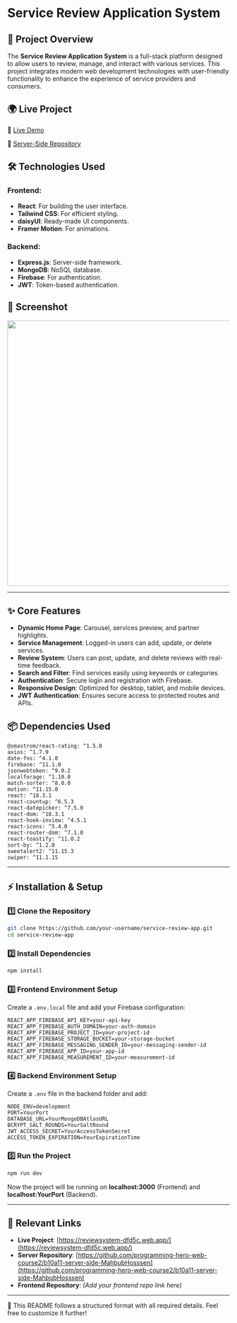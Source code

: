# Service Review Application System

## 📝 Project Overview
The **Service Review Application System** is a full-stack platform designed to allow users to review, manage, and interact with various services. This project integrates modern web development technologies with user-friendly functionality to enhance the experience of service providers and consumers.

## 🌍 Live Project
🔗 [Live Demo](https://reviewsystem-dfd5c.web.app/)

🔗 [Server-Side Repository](https://github.com/programming-hero-web-course2/b10a11-server-side-MahbubHosssen)

## 🛠 Technologies Used
### Frontend:
- **React**: For building the user interface.
- **Tailwind CSS**: For efficient styling.
- **daisyUI**: Ready-made UI components.
- **Framer Motion**: For animations.

### Backend:
- **Express.js**: Server-side framework.
- **MongoDB**: NoSQL database.
- **Firebase**: For authentication.
- **JWT**: Token-based authentication.

## 📸 Screenshot
<img src="https://i.ibb.co/GfqgzwSN/review-System.png" width="600">

---

## ✨ Core Features
- **Dynamic Home Page**: Carousel, services preview, and partner highlights.
- **Service Management**: Logged-in users can add, update, or delete services.
- **Review System**: Users can post, update, and delete reviews with real-time feedback.
- **Search and Filter**: Find services easily using keywords or categories.
- **Authentication**: Secure login and registration with Firebase.
- **Responsive Design**: Optimized for desktop, tablet, and mobile devices.
- **JWT Authentication**: Ensures secure access to protected routes and APIs.

## 📦 Dependencies Used
```
@smastrom/react-rating: ^1.5.0
axios: ^1.7.9
date-fns: ^4.1.0
firebase: ^11.1.0
jsonwebtoken: ^9.0.2
localforage: ^1.10.0
match-sorter: ^8.0.0
motion: ^11.15.0
react: ^18.3.1
react-countup: ^6.5.3
react-datepicker: ^7.5.0
react-dom: ^18.3.1
react-hook-inview: ^4.5.1
react-icons: ^5.4.0
react-router-dom: ^7.1.0
react-toastify: ^11.0.2
sort-by: ^1.2.0
sweetalert2: ^11.15.3
swiper: ^11.1.15
```

---

## ⚡ Installation & Setup
### 1️⃣ Clone the Repository
```bash
git clone https://github.com/your-username/service-review-app.git
cd service-review-app
```

### 2️⃣ Install Dependencies
```bash
npm install
```

### 3️⃣ Frontend Environment Setup
Create a `.env.local` file and add your Firebase configuration:
```env
REACT_APP_FIREBASE_API_KEY=your-api-key
REACT_APP_FIREBASE_AUTH_DOMAIN=your-auth-domain
REACT_APP_FIREBASE_PROJECT_ID=your-project-id
REACT_APP_FIREBASE_STORAGE_BUCKET=your-storage-bucket
REACT_APP_FIREBASE_MESSAGING_SENDER_ID=your-messaging-sender-id
REACT_APP_FIREBASE_APP_ID=your-app-id
REACT_APP_FIREBASE_MEASUREMENT_ID=your-measurement-id
```

### 4️⃣ Backend Environment Setup
Create a `.env` file in the backend folder and add:
```env
NODE_ENV=development
PORT=YourPort
DATABASE_URL=YourMongoDBAtlasURL
BCRYPT_SALT_ROUNDS=YourSaltRound
JWT_ACCESS_SECRET=YourAccessTokenSecret
ACCESS_TOKEN_EXPIRATION=YourExpirationTime
```

### 5️⃣ Run the Project
```bash
npm run dev
```

Now the project will be running on **localhost:3000** (Frontend) and **localhost:YourPort** (Backend).

---

## 📌 Relevant Links
- **Live Project**: [https://reviewsystem-dfd5c.web.app/](https://reviewsystem-dfd5c.web.app/)
- **Server Repository**: [https://github.com/programming-hero-web-course2/b10a11-server-side-MahbubHosssen](https://github.com/programming-hero-web-course2/b10a11-server-side-MahbubHosssen)
- **Frontend Repository**: *(Add your frontend repo link here)*

---

🔹 This README follows a structured format with all required details. Feel free to customize it further!

